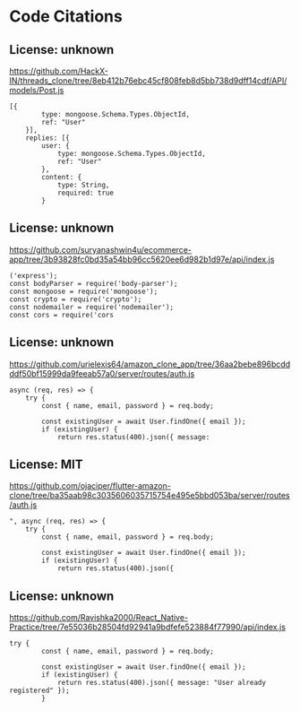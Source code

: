 # Code Citations

## License: unknown

https://github.com/HackX-IN/threads_clone/tree/8eb412b76ebc45cf808feb8d5bb738d9dff14cdf/API/models/Post.js

```
[{
        type: mongoose.Schema.Types.ObjectId,
        ref: "User"
    }],
    replies: [{
        user: {
            type: mongoose.Schema.Types.ObjectId,
            ref: "User"
        },
        content: {
            type: String,
            required: true
        }
```

## License: unknown

https://github.com/suryanashwin4u/ecommerce-app/tree/3b93828fc0bd35a54bb96cc5620ee6d982b1d97e/api/index.js

```
('express');
const bodyParser = require('body-parser');
const mongoose = require('mongoose');
const crypto = require('crypto');
const nodemailer = require('nodemailer');
const cors = require('cors
```

## License: unknown

https://github.com/urielexis64/amazon_clone_app/tree/36aa2bebe896bcddddf50bf15999da9feeab57a0/server/routes/auth.js

```
async (req, res) => {
    try {
        const { name, email, password } = req.body;

        const existingUser = await User.findOne({ email });
        if (existingUser) {
            return res.status(400).json({ message:
```

## License: MIT

https://github.com/ojaciper/flutter-amazon-clone/tree/ba35aab98c3035606035715754e495e5bbd053ba/server/routes/auth.js

```
", async (req, res) => {
    try {
        const { name, email, password } = req.body;

        const existingUser = await User.findOne({ email });
        if (existingUser) {
            return res.status(400).json({
```

## License: unknown

https://github.com/Ravishka2000/React_Native-Practice/tree/7e55036b28504fd92941a9bdfefe523884f77990/api/index.js

```
try {
        const { name, email, password } = req.body;

        const existingUser = await User.findOne({ email });
        if (existingUser) {
            return res.status(400).json({ message: "User already registered" });
        }
```
